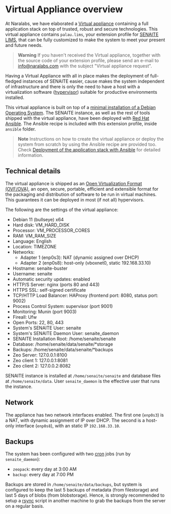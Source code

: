 # Virtual Appliance overview

At Naralabs, we have elaborated a [Virtual appliance][virtual_appliance] 
containing a full application stack on top of trusted, robust and secure 
technologies. This virtual appliance contains `palau.lims`, your extension 
profile for [SENAITE LIMS][senaite_lims], that can be fully customized to make
the system to meet your present and future needs.

> **Warning**
> If you haven't received the Virtual appliance, together with the source code
> of your extension profile, please send an e-mail to info@naralabs.com with 
> the subject "Virtual appliance request".

Having a Virtual Appliance with all in place makes the deployment of
full-fledged instances of SENAITE easier, cause makes the system independent of
infrastructure and there is only the need to have a host with a virtualization
software ([hypervisor][hypervisor]) suitable for productive environments 
installed.

This virtual appliance is built on top of a [minimal installation of a Debian
 Operating System][senaite_os]. The SENAITE instance, as well as the rest of
tools shipped with the virtual appliance, have been deployed with 
[Red Hat Ansible][red_hat_ansible]. The Ansible recipe is included with this
extension profile, inside `ansible` folder.

> **Note**
> Instructions on how to create the virtual appliance or deploy the system
> from scratch by using the Ansible recipe are provided too. Check
> [Deployment of the application stack with Ansible][deployment_ansible] for
> detailed information.


Technical details
-----------------

The virtual appliance is shipped as an 
[Open Virtualization Format (OVF/OVA)][ovf], an open, secure, portable, 
efficient and extensible format for the packaging and distribution of software 
to be run in virtual machines. This guarantees it can be deployed in most (if 
not all) hypervisors.

The following are the settings of the virtual appliance:

* Debian 11 (bullseye) x64
* Hard disk: VM_HARD_DISK
* Processor: VM_PROCESSOR_CORES
* RAM: VM_RAM_SIZE
* Language: English
* Location: TIMEZONE
* Networks:
  * Adapter 1 (enp0s3): NAT (dynamic assigned over DHCP)
  * Adapter 2 (enp0s8): host-only (vboxnet0, static 192.168.33.10)
* Hostname: senaite-buster
* Username: senaite
* Automatic security updates: enabled
* HTTP/S Server: nginx (ports 80 and 443)
* HTTPS SSL: self-signed certificate
* TCP/HTTP Load Balancer: HAProxy (frontend port: 8080, status port: 9002)
* Process Control System: supervisor (port 9001)
* Monitoring: Munin (port 9003)
* Fireall: Ufw
* Open Ports: 22, 80, 443
* System's SENAITE User: senaite
* System's SENAITE Daemon User: senaite_daemon
* SENAITE Installation Root: /home/senaite/senaite
* Database: /home/senaite/data/senaite/*storage
* Backups: /home/senaite/data/senaite/*backups
* Zeo Server: 127.0.0.1:8100
* Zeo client 1: 127.0.0.1:8081
* Zeo client 2: 127.0.0.2:8082

SENAITE instance is installed at `/home/senaite/senaite` and database files
at `/home/senaite/data`. User `senaite_daemon` is the effective user that runs
the instance.

Network
-------

The appliance has two network interfaces enabled. The first one (`enp0s3`) is a
NAT, with dynamic assignment of IP over DHCP. The second is a host-only 
interface (`enp0s8`), with an static IP `192.168.33.10`.

Backups
-------

The system has been configured with two [cron][cron] jobs (run by 
`senaite_daemon`):

- `zeopack`: every day at 3:00 AM
- `backup`: every day at 7:00 PM

Backups are stored in `/home/senaite/data/backups`, but system is configured to
keep the last 5 backups of metadata (from filestorage) and last 5 days of 
blobs (from blobstorage). Hence, is strongly recommended to setup a 
[rsync][rsync] script in another machine to grab the backups  from the server
on a regular basis.


[senaite_lims]: https://www.senaite.com
[senaite_os]: senaite_os.md
[virtual_appliance]: https://en.wikipedia.org/wiki/Virtual_appliance
[hypervisor]: https://en.wikipedia.org/wiki/Hypervisor
[red_hat_ansible]: https://www.ansible.com/
[deployment_ansible]: ansible.md
[ovf]: https://en.wikipedia.org/wiki/Open_Virtualization_Format
[cron]: https://en.wikipedia.org/wiki/Cron
[rsync]: https://en.wikipedia.org/wiki/Rsync
